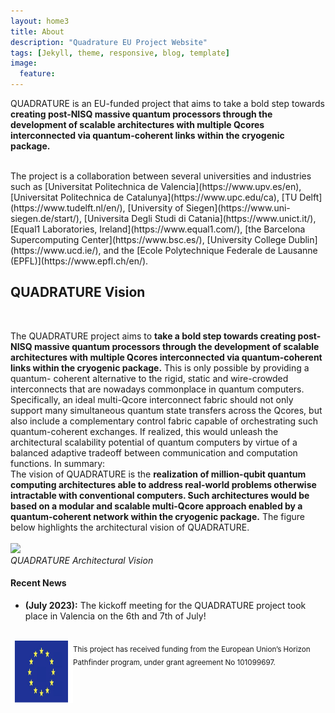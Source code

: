 ```yaml
---
layout: home3
title: About
description: "Quadrature EU Project Website"
tags: [Jekyll, theme, responsive, blog, template]
image: 
  feature: 
---
```

<!---

-->


QUADRATURE is an EU-funded project that aims to take a bold step towards **creating post-NISQ massive quantum processors through the development of scalable architectures with multiple Qcores interconnected via quantum-coherent links within the cryogenic package.**

<br />
The project is a collaboration between several universities and industries such as [Universitat Politechnica de Valencia](https://www.upv.es/en), [Universitat Politechnica de Catalunya](https://www.upc.edu/ca), [TU Delft](https://www.tudelft.nl/en/), [University of Siegen](https://www.uni-siegen.de/start/), [Universita Degli Studi di Catania](https://www.unict.it/), [Equal1 Laboratories, Ireland](https://www.equal1.com/), [the Barcelona Supercomputing Center](https://www.bsc.es/), [University College Dublin](https://www.ucd.ie/), and the [Ecole Polytechnique Federale de Lausanne (EPFL)](https://www.epfl.ch/en/). 


## QUADRATURE Vision
<br/>

The QUADRATURE project aims to **take a bold step towards creating post-NISQ massive quantum processors through the development of scalable architectures with multiple Qcores interconnected via quantum-coherent links within the cryogenic package.** This is only possible by providing a quantum- coherent alternative to the rigid, static and wire-crowded interconnects that are nowadays commonplace in quantum computers. Specifically, an ideal multi-Qcore interconnect fabric should not only support many simultaneous quantum state transfers across the Qcores, but also include a complementary control fabric capable of orchestrating such quantum-coherent exchanges. If realized, this would unleash the architectural scalability potential of quantum computers by virtue of a balanced adaptive tradeoff between communication and computation functions. In summary:
<br/>
The vision of QUADRATURE is the **realization of million-qubit quantum computing architectures able to address real-world problems otherwise intractable with conventional computers. Such architectures would be based on a modular and scalable multi-Qcore approach enabled by a quantum-coherent network within the cryogenic package.** The figure below highlights the architectural vision of QUADRATURE.
<br/>
<br/>
<img src="images/‎quadrature_vision.png"/>
<br/>
*QUADRATURE Architectural Vision*

#### Recent News

+ **(July 2023):** The kickoff meeting for the QUADRATURE project took place in Valencia on the 6th and 7th of July!




<!---
-->

<br />
<img align="left" width="100" height="100" src="images/‎EU_logo.‎001.png"/><sub> This project has received funding from the European Union’s Horizon Pathfinder program, under grant agreement No  101099697. </sub>

<br />

